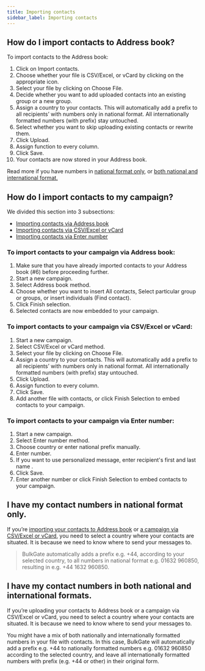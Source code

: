 ```yaml
---
title: Importing contacts
sidebar_label: Importing contacts
---
```


## How do I import contacts to Address book?
To import contacts to the Address book:
1.	Click on Import contacts.
2.	Choose whether your file is CSV/Excel, or vCard by clicking on the appropriate icon.
3.	Select your file by clicking on Choose File.
4.	Decide whether you want to add uploaded contacts into an existing group or a new group.
5.	Assign a country to your contacts. This will automatically add a prefix to all recipients’ with numbers only in national format. All internationally formatted numbers (with prefix) stay untouched.
6.	Select whether you want to skip uploading existing contacts or rewrite them.
7.	Click Upload.
8.	Assign function to every column.
9.	Click Save.
10.	Your contacts are now stored in your Address book.

Read more if you have numbers in [national format only](#i-have-my-contact-numbers-in-national-format-only), or [both national and international format.](#i-have-my-contact-numbers-in-both-national-and-international-formats)

## How do I import contacts to my campaign?
We divided this section into 3 subsections:
- [Importing contacts via Address book](#to-import-contacts-to-your-campaign-via-address-book)
- [Importing contacts via CSV/Excel or vCard](#to-import-contacts-to-your-campaign-via-csv-excel-or-vcard)
- [Importing contacts via Enter number](#to-import-contacts-to-your-campaign-via-enter-number)

### To import contacts to your campaign via Address book:
1.	Make sure that you have already imported contacts to your Address book (#6) before proceeding further.
2.	Start a new campaign.
3.	Select Address book method.
4.	Choose whether you want to insert All contacts, Select particular group or groups, or insert individuals (Find contact).
5.	Click Finish selection.
6.	Selected contacts are now embedded to your campaign.

### To import contacts to your campaign via CSV/Excel or vCard:
1.	Start a new campaign.
2.	Select CSV/Excel or vCard method.
3.	Select your file by clicking on Choose File.
4.	Assign a country to your contacts. This will automatically add a prefix to all recipients’ with numbers only in national format. All internationally formatted numbers (with prefix) stay untouched.
5.	Click Upload.
6.	Assign function to every column.
7.	Click Save.
8.	Add another file with contacts, or click Finish Selection to embed contacts to your campaign.

### To import contacts to your campaign via Enter number:
1.	Start a new campaign.
2.	Select Enter number method.
3.	Choose country or enter national prefix manually.
4.	Enter number.
5.	If you want to use personalized message, enter recipient's first and last name  .
6.	Click Save.
7.	Enter another number or click Finish Selection to embed contacts to your campaign.

## I have my contact numbers in national format only.
If you’re [importing your contacts to Address book](#how-do-i-import-contacts-to-address-book) or [a campaign via CSV/Excel or vCard](#how-do-i-import-contacts-to-my-campaign), you need to select a country where your contacts are situated. It is because we need to know where to send your messages to. 

>BulkGate automatically adds a prefix e.g. +44, according to your selected country, to all numbers in national format e.g. 01632 960850, resulting in e.g. +44 1632 960850.

## I have my contact numbers in both national and international formats.
If you’re uploading your contacts to Address book or a campaign via CSV/Excel or vCard, you need to select a country where your contacts are situated. It is because we need to know where to send your messages to. 

You might have a mix of both nationally and internationally formatted numbers in your file with contacts. In this case, BulkGate will automatically add a prefix e.g. +44 to nationally formatted numbers e.g. 01632 960850 according to the selected country, and leave all internationally formatted numbers with prefix (e.g. +44 or other) in their original form.
